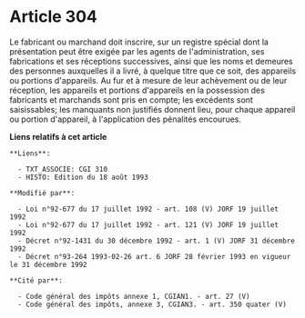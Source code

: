 # Article 304

Le fabricant ou marchand doit inscrire, sur un registre spécial dont la présentation peut être exigée par les agents de
l'administration, ses fabrications et ses réceptions successives, ainsi que les noms et demeures des personnes auxquelles il
a livré, à quelque titre que ce soit, des appareils ou portions d'appareils. Au fur et à mesure de leur achèvement ou de leur
réception, les appareils et portions d'appareils en la possession des fabricants et marchands sont pris en compte; les
excédents sont saisissables; les manquants non justifiés donnent lieu, pour chaque appareil ou portion d'appareil, à
l'application des pénalités encourues.

**Liens relatifs à cet article**

	**Liens**:

	  - TXT_ASSOCIE: CGI 310
	  - HISTO: Edition du 18 août 1993

	**Modifié par**:

	  - Loi n°92-677 du 17 juillet 1992 - art. 108 (V) JORF 19 juillet 1992
	  - Loi n°92-677 du 17 juillet 1992 - art. 121 (V) JORF 19 juillet 1992
	  - Décret n°92-1431 du 30 décembre 1992 - art. 1 (V) JORF 31 décembre 1992
	  - Décret n°93-264 1993-02-26 art. 6 JORF 28 février 1993 en vigueur le 31 décembre 1992

	**Cité par**:

	  - Code général des impôts annexe 1, CGIAN1. - art. 27 (V)
	  - Code général des impôts, annexe 3, CGIAN3. - art. 350 quater (V)
